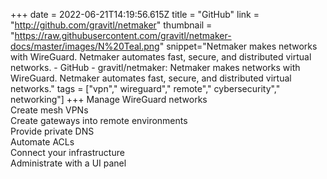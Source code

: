 +++
date = 2022-06-21T14:19:56.615Z
title = "GitHub"
link = "http://github.com/gravitl/netmaker"
thumbnail = "https://raw.githubusercontent.com/gravitl/netmaker-docs/master/images/N%20Teal.png"
snippet="Netmaker makes networks with WireGuard. Netmaker automates fast, secure, and distributed virtual networks. - GitHub - gravitl/netmaker: Netmaker makes networks with WireGuard. Netmaker automates fast, secure, and distributed virtual networks."
tags = ["vpn"," wireguard"," remote"," cybersecurity"," networking"]
+++
Manage WireGuard networks  
Create mesh VPNs  
Create gateways into remote environments  
Provide private DNS  
Automate ACLs  
Connect your infrastructure  
Administrate with a UI panel  
